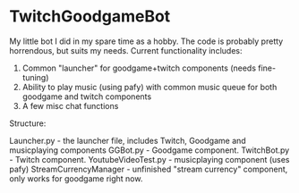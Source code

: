 # TwitchGoodgameBot
My little bot I did in my spare time as a hobby. The code is probably pretty horrendous, but suits my needs. Current functionality includes: 
1. Common "launcher" for goodgame+twitch components (needs fine-tuning)
2. Ability to play music (using pafy) with common music queue for both goodgame and twitch components
3. A few misc chat functions

Structure:

Launcher.py - the launcher file, includes Twitch, Goodgame and musicplaying components
GGBot.py - Goodgame component.
TwitchBot.py - Twitch component.
YoutubeVideoTest.py - musicplaying component (uses pafy)
StreamCurrencyManager - unfinished "stream currency" component, only works for goodgame right now.
